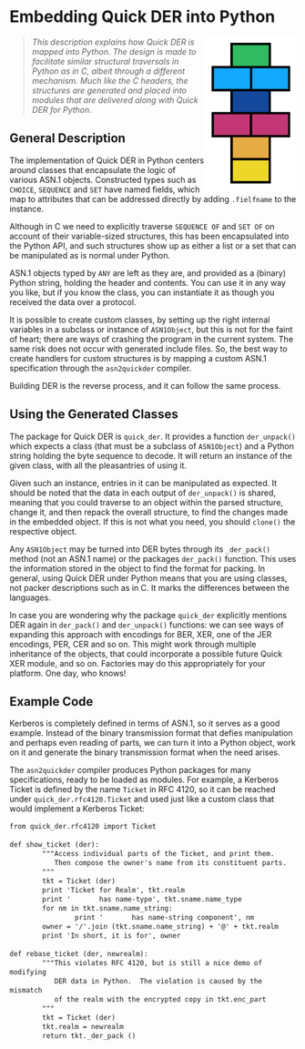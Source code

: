 # Embedding Quick DER into Python

<img alt="Quick DER logo" src="quick-der-logo.png" style="float: right;"/>

> *This description explains how Quick DER is mapped into Python.
> The design is made to facilitate similar structural traversals in
> Python as in C, albeit through a different mechanism.  Much like
> the C headers, the structures are generated and placed into modules
> that are delivered along with Quick DER for Python.*


## General Description

The implementation of Quick DER in Python centers around classes that
encapsulate the logic of various ASN.1 objects.  Constructed types such
as `CHOICE`, `SEQUENCE` and `SET` have named fields, which map to attributes
that can be addressed directly by adding `.fielfname` to the instance.

Although in C we need to explicitly traverse `SEQUENCE OF` and `SET OF`
on account of their variable-sized structures, this has been encapsulated
into the Python API, and such structures show up as either a list or a
set that can be manipulated as is normal under Python.

ASN.1 objects typed by `ANY` are left as they are, and provided as a
(binary) Python string, holding the header and contents.  You can use
it in any way you like, but if you know the class, you can instantiate
it as though you received the data over a protocol.

It is possible to create custom classes, by setting up the right internal
variables in a subclass or instance of `ASN1Object`, but this is not for
the faint of heart; there are ways of crashing the program in the current
system.  The same risk does not occur with generated include files.  So,
the best way to create handlers for custom structures is by mapping a
custom ASN.1 specification through the `asn2quickder` compiler.

Building DER is the reverse process, and it can follow the same process.


## Using the Generated Classes

The package for Quick DER is `quick_der`.  It provides a function
`der_unpack()` which expects a class (that must be a subclass of `ASN1Object`)
and a Python string holding the byte sequence to decode.  It will return
an instance of the given class, with all the pleasantries of using it.

Given such an instance, entries in it can be manipulated as expected.  It
should be noted that the data in each output of `der_unpack()` is shared,
meaning that you could traverse to an object within the parsed structure,
change it, and then repack the overall structure, to find the changes made
in the embedded object.  If this is not what you need, you should `clone()`
the respective object.

Any `ASN1Object` may be turned into DER bytes through its `_der_pack()`
method (not an ASN.1 name) or the packages `der_pack()` function.  This
uses the information stored in the object to find the format for packing.
In general, using Quick DER under Python means that you are using classes,
not packer descriptions such as in C.  It marks the differences between
the languages.

In case you are wondering why the package `quick_der` explicitly mentions
DER again in `der_pack()` and `der_unpack()` functions: we can see ways
of expanding this approach with encodings for BER, XER, one of the JER
encodings, PER, CER and so on.  This might work through multiple inheritance
of the objects, that could incorporate a possible future Quick XER module,
and so on.  Factories may do this appropriately for your platform.  One day,
who knows!


## Example Code

Kerberos is completely defined in terms of ASN.1, so it serves as a good
example.  Instead of the binary transmission format that defies manipulation
and perhaps even reading of parts, we can turn it into a Python object, work
on it and generate the binary transmission format when the need arises.

The `asn2quickder` compiler produces Python packages for many specifications,
ready to be loaded as modules.  For example, a Kerberos Ticket is defined
by the name `Ticket` in RFC 4120, so it can be reached under
`quick_der.rfc4120.Ticket` and used just like a custom class that would
implement a Kerberos Ticket:

    from quick_der.rfc4120 import Ticket

    def show_ticket (der):
            """Access individual parts of the Ticket, and print them.
               Then compose the owner's name from its constituent parts.
            """
            tkt = Ticket (der)
            print 'Ticket for Realm', tkt.realm
            print '       has name-type', tkt.sname.name_type
            for nm in tkt.sname.name_string:
                    print '       has name-string component', nm
            owner = '/'.join (tkt.sname.name_string) + '@' + tkt.realm
            print 'In short, it is for', owner

    def rebase_ticket (der, newrealm):
            """This violates RFC 4120, but is still a nice demo of modifying
               DER data in Python.  The violation is caused by the mismatch
               of the realm with the encrypted copy in tkt.enc_part
            """
            tkt = Ticket (der)
            tkt.realm = newrealm
            return tkt._der_pack ()

